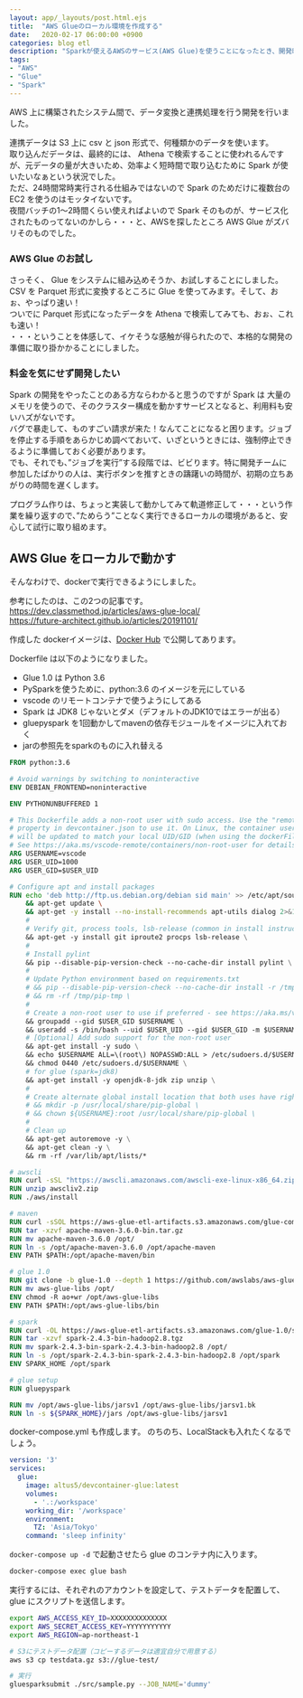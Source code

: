 ```yaml
---
layout: app/_layouts/post.html.ejs
title:  "AWS Glueのローカル環境を作成する"
date:   2020-02-17 06:00:00 +0900
categories: blog etl
description: "Sparkが使えるAWSのサービス(AWS Glue)を使うことになったとき、開発時にかかるGlueの利用料を抑えるために、ローカルに開発環境を作ります。"
tags:
- "AWS"
- "Glue"
- "Spark"
---
```


AWS 上に構築されたシステム間で、データ変換と連携処理を行う開発を行いました。

連携データは S3 上に csv と json 形式で、何種類かのデータを使います。  
取り込んだデータは、最終的には、 Athena で検索することに使われるんですが、元データの量が大きいため、効率よく短時間で取り込むために Spark が使いたいなぁという状況でした。  
ただ、24時間常時実行される仕組みではないので Spark のためだけに複数台の EC2 を使うのはモッタイないです。  
夜間バッチの1～2時間くらい使えればよいので Spark そのものが、サービス化されたものってないのかしら・・・と、AWSを探したところ AWS Glue がズバリそのものでした。

### AWS Glue のお試し

さっそく、 Glue をシステムに組み込めそうか、お試しすることにしました。  
CSV を Parquet 形式に変換するところに Glue を使ってみます。そして、おぉ、やっぱり速い！  
ついでに Parquet 形式になったデータを Athena で検索してみても、おぉ、これも速い！  
・・・ということを体感して、イケそうな感触が得られたので、本格的な開発の準備に取り掛かかることにしました。

### 料金を気にせず開発したい

Spark の開発をやったことのある方ならわかると思うのですが Spark は 大量のメモリを使うので、そのクラスター構成を動かすサービスとなると、利用料も安いハズがないです。  
バグで暴走して、ものすごい請求が来た！なんてことになると困ります。ジョブを停止する手順をあらかじめ調べておいて、いざというときには、強制停止できるように準備しておく必要があります。  
でも、それでも、”ジョブを実行”する段階では、ビビります。特に開発チームに参加したばかりの人は、実行ボタンを推すときの躊躇いの時間が、初期の立ちあがりの時間を遅くします。

プログラム作りは、ちょっと実装して動かしてみて軌道修正して・・・という作業を繰り返すので、”ためらう”ことなく実行できるローカルの環境があると、安心して試行に取り組めます。

## AWS Glue をローカルで動かす

そんなわけで、dockerで実行できるようにしました。  

参考にしたのは、この2つの記事です。  
<https://dev.classmethod.jp/articles/aws-glue-local/>  
<https://future-architect.github.io/articles/20191101/>  

作成した dockerイメージは、[Docker Hub](https://hub.docker.com/repository/docker/altus5/devcontainer-glue) で公開してあります。

Dockerfile は以下のようになりました。

- Glue 1.0 は Python 3.6
- PySparkを使うために、python:3.6 のイメージを元にしている
- vscode のリモートコンテナで使うようにしてある
- Spark は JDK8 じゃないとダメ（デフォルトのJDK10ではエラーが出る）
- gluepyspark を1回動かしてmavenの依存モジュールをイメージに入れておく
- jarの参照先をsparkのものに入れ替える

```dockerfile
FROM python:3.6

# Avoid warnings by switching to noninteractive
ENV DEBIAN_FRONTEND=noninteractive

ENV PYTHONUNBUFFERED 1

# This Dockerfile adds a non-root user with sudo access. Use the "remoteUser"
# property in devcontainer.json to use it. On Linux, the container user's GID/UIDs
# will be updated to match your local UID/GID (when using the dockerFile property).
# See https://aka.ms/vscode-remote/containers/non-root-user for details.
ARG USERNAME=vscode
ARG USER_UID=1000
ARG USER_GID=$USER_UID

# Configure apt and install packages
RUN echo 'deb http://ftp.us.debian.org/debian sid main' >> /etc/apt/sources.list \
    && apt-get update \
    && apt-get -y install --no-install-recommends apt-utils dialog 2>&1 \
    #
    # Verify git, process tools, lsb-release (common in install instructions for CLIs) installed
    && apt-get -y install git iproute2 procps lsb-release \
    #
    # Install pylint
    && pip --disable-pip-version-check --no-cache-dir install pylint \
    #
    # Update Python environment based on requirements.txt
    # && pip --disable-pip-version-check --no-cache-dir install -r /tmp/pip-tmp/requirements.txt \
    # && rm -rf /tmp/pip-tmp \
    #
    # Create a non-root user to use if preferred - see https://aka.ms/vscode-remote/containers/non-root-user.
    && groupadd --gid $USER_GID $USERNAME \
    && useradd -s /bin/bash --uid $USER_UID --gid $USER_GID -m $USERNAME \
    # [Optional] Add sudo support for the non-root user
    && apt-get install -y sudo \
    && echo $USERNAME ALL=\(root\) NOPASSWD:ALL > /etc/sudoers.d/$USERNAME\
    && chmod 0440 /etc/sudoers.d/$USERNAME \
    # for glue (spark=jdk8)
    && apt-get install -y openjdk-8-jdk zip unzip \
    #
    # Create alternate global install location that both uses have rights to access
    # && mkdir -p /usr/local/share/pip-global \
    # && chown ${USERNAME}:root /usr/local/share/pip-global \
    #
    # Clean up
    && apt-get autoremove -y \
    && apt-get clean -y \
    && rm -rf /var/lib/apt/lists/*

# awscli
RUN curl -sSL "https://awscli.amazonaws.com/awscli-exe-linux-x86_64.zip" -o "awscliv2.zip"
RUN unzip awscliv2.zip
RUN ./aws/install

# maven
RUN curl -sSOL https://aws-glue-etl-artifacts.s3.amazonaws.com/glue-common/apache-maven-3.6.0-bin.tar.gz
RUN tar -xzvf apache-maven-3.6.0-bin.tar.gz
RUN mv apache-maven-3.6.0 /opt/
RUN ln -s /opt/apache-maven-3.6.0 /opt/apache-maven
ENV PATH $PATH:/opt/apache-maven/bin

# glue 1.0
RUN git clone -b glue-1.0 --depth 1 https://github.com/awslabs/aws-glue-libs
RUN mv aws-glue-libs /opt/
ENV chmod -R ao+wr /opt/aws-glue-libs
ENV PATH $PATH:/opt/aws-glue-libs/bin

# spark
RUN curl -OL https://aws-glue-etl-artifacts.s3.amazonaws.com/glue-1.0/spark-2.4.3-bin-hadoop2.8.tgz
RUN tar -xzvf spark-2.4.3-bin-hadoop2.8.tgz 
RUN mv spark-2.4.3-bin-spark-2.4.3-bin-hadoop2.8 /opt/
RUN ln -s /opt/spark-2.4.3-bin-spark-2.4.3-bin-hadoop2.8 /opt/spark
ENV SPARK_HOME /opt/spark

# glue setup
RUN gluepyspark

RUN mv /opt/aws-glue-libs/jarsv1 /opt/aws-glue-libs/jarsv1.bk
RUN ln -s ${SPARK_HOME}/jars /opt/aws-glue-libs/jarsv1

```

docker-compose.yml も作成します。
のちのち、LocalStackも入れたくなるでしょう。  

```yml
version: '3'
services:
  glue:
    image: altus5/devcontainer-glue:latest
    volumes:
      - '.:/workspace'
    working_dir: '/workspace'
    environment:
      TZ: 'Asia/Tokyo'
    command: 'sleep infinity'

```

`docker-compose up -d` で起動させたら glue のコンテナ内に入ります。

```bash
docker-compose exec glue bash
```

実行するには、それぞれのアカウントを設定して、テストデータを配置して、 glue にスクリプトを送信します。

```bash
export AWS_ACCESS_KEY_ID=XXXXXXXXXXXXXX
export AWS_SECRET_ACCESS_KEY=YYYYYYYYYYY
export AWS_REGION=ap-northeast-1

# S3にテストデータ配置（コピーするデータは適宜自分で用意する）
aws s3 cp testdata.gz s3://glue-test/

# 実行
gluesparksubmit ./src/sample.py --JOB_NAME='dummy'

```
